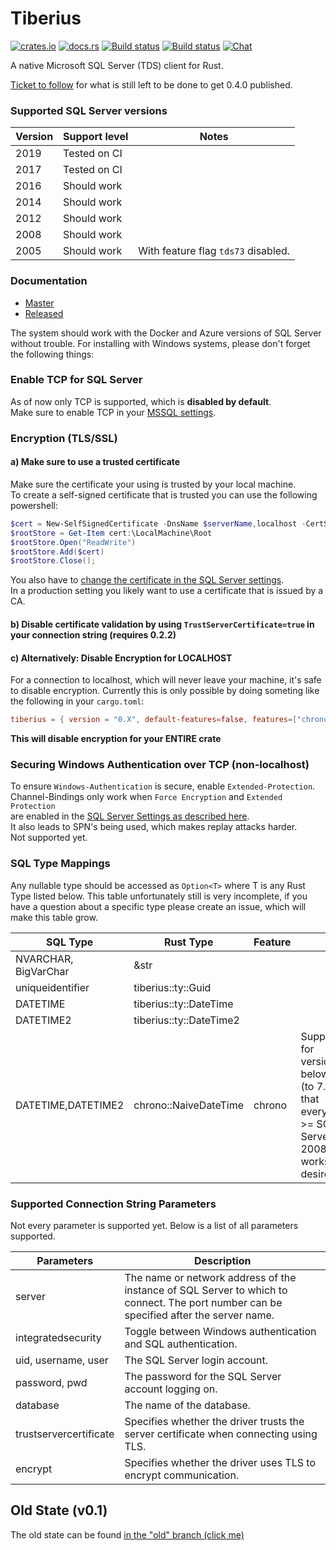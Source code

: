 # Tiberius
[![crates.io](https://meritbadge.herokuapp.com/tiberius)](https://crates.io/crates/tiberius)
[![docs.rs](https://docs.rs/tiberius/badge.svg)](https://docs.rs/tiberius)
[![Build status](https://badge.buildkite.com/172053d935f64a275beca911ab20bad34e7597775ce024469d.svg)](https://buildkite.com/prisma/tiberius)
[![Build status](https://ci.appveyor.com/api/projects/status/vr39e8qd42n3yf0i/branch/master?svg=true)](https://ci.appveyor.com/project/pimeys/tiberius/branch/master)
[![Chat](https://img.shields.io/discord/664092374359605268)](https://discord.gg/8sF4ej)

A native Microsoft SQL Server (TDS) client for Rust.

[Ticket to follow](https://github.com/prisma/tiberius/issues/12) for what is still left to be done to get 0.4.0 published.

### Supported SQL Server versions

| Version | Support level | Notes                               |
|---------|---------------|-------------------------------------|
|    2019 | Tested on CI  |                                     |
|    2017 | Tested on CI  |                                     |
|    2016 | Should work   |                                     |
|    2014 | Should work   |                                     |
|    2012 | Should work   |                                     |
|    2008 | Should work   |                                     |
|    2005 | Should work   | With feature flag `tds73` disabled. |

### Documentation

- [Master](https://prisma.github.io/tiberius/tiberius/index.html)
- [Released](https://docs.rs/tiberius)

The system should work with the Docker and Azure versions of SQL Server without
trouble. For installing with Windows systems, please don't forget the following
things:

### Enable TCP for SQL Server
As of now only TCP is supported, which is **disabled by default**.  
Make sure to enable TCP in your [MSSQL
settings](https://technet.microsoft.com/en-us/library/hh231672(v=sql.110).aspx).

### Encryption (TLS/SSL)

#### a) Make sure to use a trusted certificate
Make sure the certificate your using is trusted by your local machine.  
To create a self-signed certificate that is trusted you can use the following powershell:

```powershell
$cert = New-SelfSignedCertificate -DnsName $serverName,localhost -CertStoreLocation cert:\LocalMachine\My
$rootStore = Get-Item cert:\LocalMachine\Root
$rootStore.Open("ReadWrite")
$rootStore.Add($cert)
$rootStore.Close();
```

You also have to [change the certificate in the SQL Server settings](https://support.microsoft.com/en-us/help/316898/how-to-enable-ssl-encryption-for-an-instance-of-sql-server-by-using-microsoft-management-console).  
In a production setting you likely want to use a certificate that is issued by a
CA.

#### b) Disable certificate validation by using `TrustServerCertificate=true` in your connection string (requires 0.2.2)

#### c) Alternatively: Disable Encryption for LOCALHOST
For a connection to localhost, which will never leave your machine, it's safe to disable encryption.
Currently this is only possible by doing someting like the following in your `cargo.toml`:
```toml
tiberius = { version = "0.X", default-features=false, features=["chrono"] }
```
**This will disable encryption for your ENTIRE crate**  

### Securing Windows Authentication over TCP (non-localhost)

To ensure `Windows-Authentication` is secure, enable `Extended-Protection`.  
Channel-Bindings only work when `Force Encryption` and `Extended Protection`  
are enabled in the [SQL Server Settings as described here](https://docs.microsoft.com/en-us/sql/database-engine/configure-windows/connect-to-the-database-engine-using-extended-protection).  
It also leads to SPN's being used, which makes replay attacks harder.  
Not supported yet.

### SQL Type Mappings

Any nullable type should be accessed as `Option<T>` where T is any Rust Type
listed below. This table unfortunately still is very incomplete, if you have a
question about a specific type please create an issue, which will make this
table grow.

| SQL Type             | Rust Type               | Feature |                                                                                                 |
|----------------------|-------------------------|---------|-------------------------------------------------------------------------------------------------|
| NVARCHAR, BigVarChar | &str                    |         |                                                                                                 |
| uniqueidentifier     | tiberius::ty::Guid      |         |                                                                                                 |
| DATETIME             | tiberius::ty::DateTime  |         |                                                                                                 |
| DATETIME2            | tiberius::ty::DateTime2 |         |                                                                                                 |
| DATETIME,DATETIME2   | chrono::NaiveDateTime   | chrono  | Support for versions below 7.4 (to 7.2 so that everything >= SQL Server 2008 works) is desired. |

### Supported Connection String Parameters

Not every parameter is supported yet. Below is a list of all parameters
supported.

| Parameters             | Description                                                                                                                            |
|------------------------|----------------------------------------------------------------------------------------------------------------------------------------|
| server                 | The name or network address of the instance of SQL Server to which to connect. The port number can be specified after the server name. |
| integratedsecurity     | Toggle between Windows authentication and SQL authentication.                                                                          |
| uid, username, user    | The SQL Server login account.                                                                                                          |
| password, pwd          | The password for the SQL Server account logging on.                                                                                    |
| database               | The name of the database.                                                                                                              |
| trustservercertificate | Specifies whether the driver trusts the server certificate when connecting using TLS.                                                  |
| encrypt                | Specifies whether the driver uses TLS to encrypt communication.                                                                        |

## Old State (v0.1)

The old state can be found [in the "old" branch (click
me)](https://github.com/steffengy/tiberius/tree/old)
